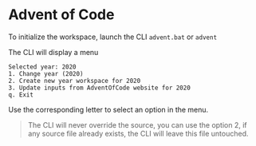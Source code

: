 # Advent of Code

To initialize the workspace, launch the CLI `advent.bat` or `advent`

The CLI will display a menu
```
Selected year: 2020
1. Change year (2020)
2. Create new year workspace for 2020
3. Update inputs from AdventOfCode website for 2020
q. Exit
```

Use the corresponding letter to select an option in the menu.

> The CLI will never override the source, you can use the option 2, if any source file already exists, the CLI will leave this file untouched. 
